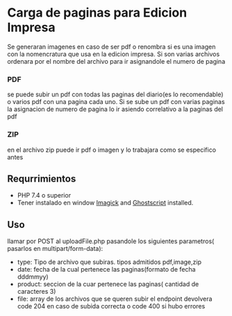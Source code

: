 # Carga de paginas para Edicion Impresa

Se generaran imagenes en caso de ser pdf o renombra si es una imagen con la nomencratura que usa en la edicion impresa.
Si son varias archivos ordenara por el nombre del archivo para ir asignandole el numero de pagina

### PDF

se puede subir un pdf con todas las paginas del diario(es lo recomendable) o varios pdf con una pagina cada uno. Si se sube un pdf con varias paginas la asignacion de numero de pagina lo ir asiendo correlativo a la paginas del pdf

### ZIP

en el archivo zip puede ir pdf o imagen y lo trabajara como se especifico antes

## Requrrimientos

- PHP 7.4 o superior
- Tener instalado en window [ Imagick](https://www.php.net/manual/en/imagick.setresolution.php) and [Ghostscript](https://www.ghostscript.com/) installed.

## Uso

llamar por POST al uploadFile.php pasandole los siguientes parametros( pasarlos en multipart/form-data):

- type: Tipo de archivo que subiras. tipos admitidos pdf,image,zip
- date: fecha de la cual pertenece las paginas(formato de fecha dddmmyy)
- product: seccion de la cuar pertenece las paginas( cantidad de caracteres 3)
- file: array de los archivos que se queren subir
  el endpoint devolvera code 204 en caso de subida correcta o code 400 si hubo errores
